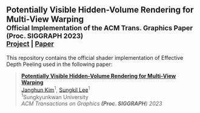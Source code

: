 ## Potentially Visible Hidden-Volume Rendering for Multi-View Warping<br><sub>Official Implementation of the ACM Trans. Graphics Paper (Proc. SIGGRAPH 2023)</sub><br><sub>[Project](http://cg.skku.edu/pub/2023-kim-sig-pvhv) | [Paper](http://cg.skku.edu/pub/2023-kim-sig-pvhv)

This repository contains the official shader implementation of Effective Depth Peeling used in the following paper:

> [**Potentially Visible Hidden-Volume Rendering for Multi-View Warping**](http://cg.skku.edu/pub/2023-kim-sig-pvhv)<br>
>[Janghun Kim](http://cg.skku.edu/ppl/)<sup>1</sup>, [Sungkil Lee](http://cg.skku.edu/slee/)<sup>1</sup><br>
> <sup>1</sup>Sungkyunkwan University<br>
> *ACM Transactions on Graphics **(Proc. SIGGRAPH**) 2023*<br>


